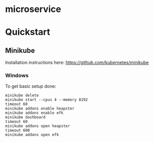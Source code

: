 # microservice

# Quickstart
## Minikube
Installation instructions here: https://github.com/kubernetes/minikube

### Windows
To get basic setup done:
```
minikube delete
minikube start --cpus 4 --memory 8192
timeout 60
minikube addons enable heapster
minikube addons enable efk
minikube dashboard
timeout 60
minikube addons open heapster
timeout 600
minikube addons open efk
```